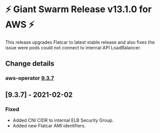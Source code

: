 # :zap: Giant Swarm Release v13.1.0 for AWS :zap:

This release upgrades Flatcar to latest stable release and also fixes the issue were pods could not connect to internal API LoadBalancer.


## Change details


### aws-operator [9.3.7](https://github.com/giantswarm/aws-operator/releases/tag/v9.3.7)

## [9.3.7] - 2021-02-02

### Fixed

- Added CNI CIDR to internal ELB Security Group.
- Added new Flatcar AMI identifiers.
